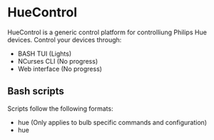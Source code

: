 # HueControl
HueControl is a generic control platform for controlliung Philips Hue devices.
Control your devices through:
- BASH TUI (Lights)
- NCurses CLI (No progress)
- Web interface (No progress)

## Bash scripts
Scripts follow the following formats:
- hue<Command> (Only applies to bulb specific commands and configuration)
- hue<Section><Command>
